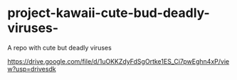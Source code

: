 # project-kawaii-cute-bud-deadly-viruses-
A repo with cute but deadly viruses 




https://drive.google.com/file/d/1uOKKZdyFdSgOrtke1ES_Ci7pwEghn4xP/view?usp=drivesdk
